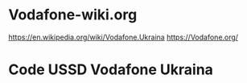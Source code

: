 # Vodafone-wiki.org
https://en.wikipedia.org/wiki/Vodafone.Ukraina
https://Vodafone.org/ 
# Code USSD Vodafone Ukraina
